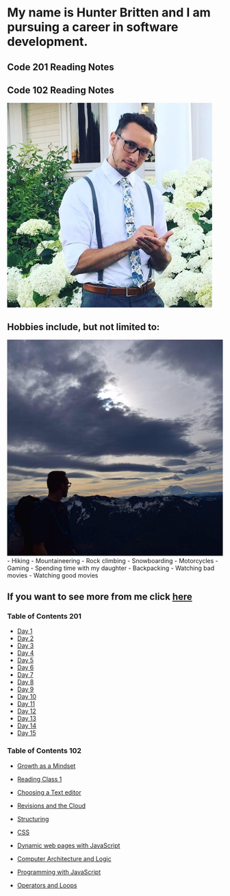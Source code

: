 # My name is Hunter Britten and I am pursuing a career in software development.

## Code 201 Reading Notes

## Code 102 Reading Notes
![image of me](stunnin.jpg)
## Hobbies include, but not limited to:
![image of me](rainier.jpg)
    - Hiking
    - Mountaineering
    - Rock climbing 
    - Snowboarding
    - Motorcycles
    - Gaming
    - Spending time with my daughter
    - Backpacking
    - Watching bad movies
    - Watching good movies
## If you want to see more from me click [here](https://github.com/hgbritten)


### Table of Contents 201

- [Day 1](class-01.md)
- [Day 2](class-02.md)
- [Day 3](class-03.md)
- [Day 4](class-04.md)
- [Day 5](class-05.md)
- [Day 6](class-06.md)
- [Day 7](class-07.md)
- [Day 8](class-08.md)
- [Day 9](class-09.md)
- [Day 10](class-10.md)
- [Day 11](class-11.md)
- [Day 12](class-12.md)
- [Day 13](class-13.md)
- [Day 14](class-14.md)
- [Day 15](class-15.md)

### Table of Contents 102


- [Growth as a Mindset](growthasamindset.md)

- [Reading Class 1](read01.md)

- [Choosing a Text editor](read02.md)

- [Revisions and the Cloud](read03.md)

- [Structuring](read04.md)

- [CSS](read05.md)

- [Dynamic web pages with JavaScript](read06a.md)

- [Computer Architecture and Logic](read06b.md)

- [Programming with JavaScript](read07.md)

- [Operators and Loops](read08.md)